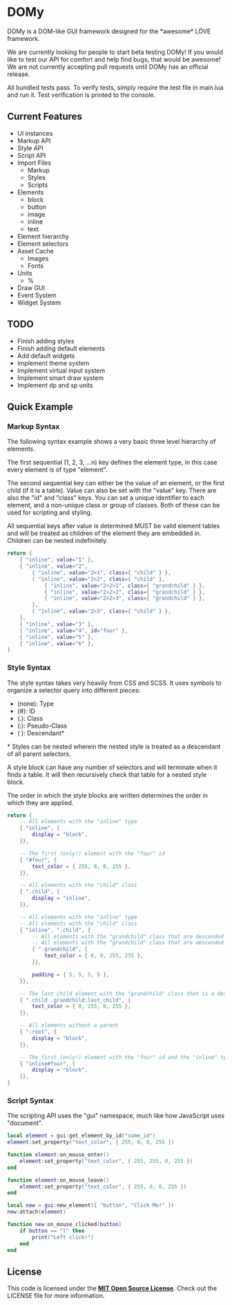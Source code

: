 # DOMy

DOMy is a DOM-like GUI framework designed for the \*awesome\* LÖVE framework.

We are currently looking for people to start beta testing DOMy! If you would like to test our API for comfort and help find bugs, that would be awesome! We are not currently accepting pull requests until DOMy has an official release.

All bundled tests pass. To verify tests, simply require the test file in main.lua and run it. Test verification is printed to the console.


## Current Features

* UI instances
* Markup API
* Style API
* Script API
* Import Files
	* Markup
	* Styles
	* Scripts
* Elements
	* block
	* button
	* image
	* inline
	* text
* Element hierarchy
* Element selectors
* Asset Cache
	* Images
	* Fonts
* Units
	* %
* Draw GUI
* Event System
* Widget System


## TODO

* Finish adding styles
* Finish adding default elements
* Add default widgets
* Implement theme system
* Implement virtual input system
* Implement smart draw system
* Implement dp and sp units


## Quick Example

### Markup Syntax

The following syntax example shows a very basic three level hierarchy of elements.

The first sequential (1, 2, 3, ...n) key defines the element type, in this case every element is of type "element".

The second sequential key can either be the value of an element, or the first child (if it is a table). Value can also be set with the "value" key. There are also the "id" and "class" keys. You can set a unique identifier to each element, and a non-unique class or group of classes. Both of these can be used for scripting and styling.

All sequential keys after value is determined MUST be valid element tables and will be treated as children of the element they are embedded in. Children can be nested indefinitely.

```lua
return {
	{ "inline", value="1" },
	{ "inline", value="2",
		{ "inline", value="2>1", class={ "child" } },
		{ "inline", value="2>2", class={ "child" },
			{ "inline", value="2>2>1", class={ "grandchild" } },
			{ "inline", value="2>2>2", class={ "grandchild" } },
			{ "inline", value="2>2>3", class={ "grandchild" } },
		},
		{ "inline", value="2>3", class={ "child" } },
	},
	{ "inline", value="3" },
	{ "inline", value="4", id="four" },
	{ "inline", value="5" },
	{ "inline", value="6" },
}
```


### Style Syntax

The style syntax takes very heavily from CSS and SCSS. It uses symbols to organize a selector query into different pieces:

* (none): Type
* (#): ID
* (.): Class
* (:): Pseudo-Class
* ( ): Descendant\*

\* Styles can be nested wherein the nested style is treated as a descendant of all parent selectors.

A style block can have any number of selectors and will terminate when it finds a table. It will then recursively check that table for a nested style block.

The order in which the style blocks are written determines the order in which they are applied.

```lua
return {
	-- All elements with the "inline" type
	{ "inline", {
		display = "block",
	}},

	-- The first (only!) element with the "four" id
	{ "#four", {
		text_color = { 255, 0, 0, 255 },
	}},

	-- All elements with the "child" class
	{ ".child", {
		display = "inline",
	}},

	-- All elements with the "inline" type
	-- All elements with the "child" class
	{ "inline", ".child", {
		-- All elements with the "grandchild" class that are descended of an element with the "child" class
		-- All elements with the "grandchild" class that are descended of an element with the "element" type
		{ ".grandchild", {
			text_color = { 0, 0, 255, 255 },
		}},

		padding = { 5, 5, 5, 5 },
	}},

	-- The last child element with the "grandchild" class that is a descendant of an element with the "child" class
	{ ".child .grandchild:last_child", {
		text_color = { 0, 255, 0, 255 },
	}},

	-- All elements without a parent
	{ ":root", {
		display = "block",
	}},

	-- The first (only!) element with the "four" id and the "inline" type
	{ "inline#four", {
		display = "block",
	}},
}
```


### Script Syntax

The scripting API uses the "gui" namespace, much like how JavaScript uses "document".

```lua
local element = gui:get_element_by_id("some_id")
element:set_property("text_color", { 255, 0, 0, 255 })

function element:on_mouse_enter()
	element:set_property("text_color", { 255, 255, 0, 255 })
end

function element:on_mouse_leave()
	element:set_property("text_color", { 255, 0, 0, 255 })
end

local new = gui:new_element({ "button", "Click Me!" })
new:attach(element)

function new:on_mouse_clicked(button)
	if button == "l" then
		print("Left click!")
	end
end
```


## License

This code is licensed under the [**MIT Open Source License**][MIT]. Check out the LICENSE file for more information.

[MIT]: http://www.opensource.org/licenses/mit-license.html

